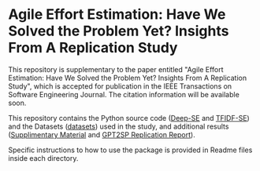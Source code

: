 # Agile Effort Estimation: Have We Solved the Problem Yet? Insights From A Replication Study

This repository is supplementary to the paper entitled "Agile Effort Estimation: Have We Solved the Problem Yet? Insights From A Replication Study", which is accepted for publication in the IEEE Transactions on Software Engineering Journal. The citation information will be available soon. 

This repository contains the Python source code ([Deep-SE](Deep-SE) and [TFIDF-SE](TFIDF-SE)) and the Datasets ([datasets](datasets)) used in the study, and additional results ([Supplimentary Material](OnlineAppendix/AgileEffortEstimation_HaveWeSolvedTheProblemYet_InsightsFromAReplicationStudy_SupplementaryMaterial.pdf) and [GPT2SP Replication Report](OnlineAppendix/GPT2SP_Replication_Report.pdf)).

Specific instructions to how to use the package is provided in Readme files inside each directory. 
